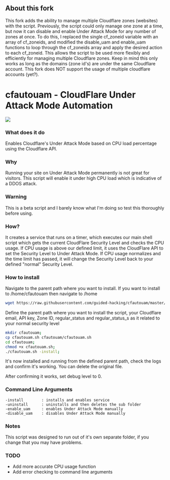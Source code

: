 ## About this fork
This fork adds the ability to manage multiple Cloudflare zones (websites) with the script. Previously, the script could only manage one zone at a time, but now it can disable and enable Under Attack Mode for any number of zones at once. To do this, I replaced the single cf_zoneid variable with an array of cf_zoneids, and modified the disable_uam and enable_uam functions to loop through the cf_zoneids array and apply the desired action to each cf_zoneid. This allows the script to be used more flexibly and efficiently for managing multiple Cloudflare zones. Keep in mind this only works as long as the domains (zone id's) are under the same Cloudflare account. This fork does NOT support the usage of multiple cloudflare accounts (yet?).

# cfautouam - CloudFlare Under Attack Mode Automation

[![](https://img.youtube.com/vi/gVRgeELT2JU/0.jpg)](https://youtu.be/gVRgeELT2JU)

### What does it do
Enables Cloudflare's Under Attack Mode based on CPU load percentage using the Cloudflare API.

### Why
Running your site on Under Attack Mode permanently is not great for visitors.  This script will enable it under high CPU load which is indicative of a DDOS attack.

### Warning
This is a beta script and I barely know what I'm doing so test this thoroughly before using.

### How?
It creates a service that runs on a timer, which executes our main shell script which gets the current CloudFlare Security Level and checks the CPU usage.  If CPU usage is above our defined limit, it uses the CloudFlare API to set the Security Level to Under Attack Mode.  If CPU usage normalizes and the time limit has passed, it will change the Security Level back to your defined "normal" Security Level.

### How to install

Navigate to the parent path where you want to install.  If you want to install to
/home/cfautouam then navigate to /home

```bash
wget https://raw.githubusercontent.com/guided-hacking/cfautouam/master/cfautouam.sh;
```

Define the parent path where you want to install the script, your Cloudflare email, API key, Zone ID, regular_status and regular_status_s as it related to your normal security level

```bash
mkdir cfautouam;
cp cfautouam.sh cfautouam/cfautouam.sh
cd cfautouam;
chmod +x cfautouam.sh;
./cfautouam.sh -install;
```

It's now installed and running from the defined parent path, check the logs and confirm it's working.  You can delete the original file.

After confirming it works, set debug level to 0.


### Command Line Arguments
```
-install        : installs and enables service
-uninstall      : uninstalls and then deletes the sub folder
-enable_uam     : enables Under Attack Mode manually
-disable_uam    : disables Under Attack Mode manually
```

### Notes
This script was designed to run out of it's own separate folder, if you change that you may have problems.

### TODO
* Add more accurate CPU usage function
* Add error checking to command line arguments
